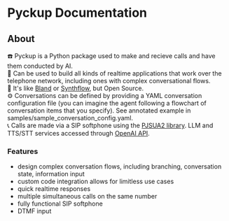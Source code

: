 # Pyckup Documentation

## About
☎️ Pyckup is a Python package used to make and recieve calls and have them conducted by AI.  
🔧 Can be used to build all kinds of realtime applications that work over the telephone network, including ones with complex conversational flows.  
📖 It's like [Bland](https://www.bland.ai/) or [Synthflow](https://synthflow.ai/), but Open Source.  
⚙️ Conversations can be defined by providing a YAML conversation configuration file (you can imagine the agent following a flowchart of conversation items that you specify). See annotated example in samples/sample_conversation_config.yaml.  
📞 Calls are made via a SIP softphone using the [PJSUA2 library](https://docs.pjsip.org/en/latest/pjsua2/intro.html). LLM and TTS/STT services accessed through [OpenAI API](https://platform.openai.com/docs/overview). 

### Features
-    design complex conversation flows, including branching, conversation state, information input
-    custom code integration allows for limitless use cases
-    quick realtime responses
-    multiple simultaneous calls on the same number
-    fully functional SIP softphone
-    DTMF input
